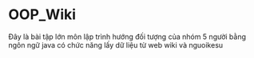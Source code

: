 # OOP_Wiki
Đây là bài tập lớn môn lập trình hướng đối tượng của nhóm 5 người bằng ngôn ngữ java có chức năng lấy dữ liệu từ web wiki và nguoikesu
